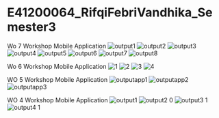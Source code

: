 # E41200064_RifqiFebriVandhika_Semester3
Wo 7 Workshop Mobile Application
![output1](https://user-images.githubusercontent.com/75188356/138403516-f8663281-a07c-4aac-ae05-a0667dc42fd7.PNG)
![output2](https://user-images.githubusercontent.com/75188356/138403530-006884c2-3c42-4991-bf9f-4a6ed2cdbf1f.PNG)
![output3](https://user-images.githubusercontent.com/75188356/138403542-e8fbe85c-3339-4402-a266-dfa10192c21f.PNG)
![output4](https://user-images.githubusercontent.com/75188356/138403550-983ce07d-0def-4b5e-b545-f40b837299e2.PNG)
![output5](https://user-images.githubusercontent.com/75188356/138403559-3d2e04c6-b57c-4b4e-b334-ebbb1d090e9f.PNG)
![output6](https://user-images.githubusercontent.com/75188356/138403571-b9da5552-19a8-40b0-a29a-c173f08d6afb.PNG)
![output7](https://user-images.githubusercontent.com/75188356/138403634-c1e58b2a-e024-4ea2-ba76-69c71c733e20.PNG)
![output8](https://user-images.githubusercontent.com/75188356/138403648-283c87e9-9651-418b-8183-e64407973e2e.PNG)


Wo 6 Workshop Mobile Application
![1](https://user-images.githubusercontent.com/75188356/137154267-e7f93510-c0bf-4e2b-863e-4b45ae9c2016.PNG)
![2](https://user-images.githubusercontent.com/75188356/137154339-86ee259c-6865-4613-86d5-854b97418c90.PNG)
![3](https://user-images.githubusercontent.com/75188356/137154378-3f047d7d-d730-447f-810f-31ba6c6f517c.PNG)
![4](https://user-images.githubusercontent.com/75188356/137154406-65ba9f06-8edd-469d-9c84-8497e18fbdf1.PNG)


WO 5 Workshop Mobile Application
![outputapp1](https://user-images.githubusercontent.com/75188356/136923975-5bddec18-3416-4ff8-b9d3-7f2792364411.PNG)
![outputapp2](https://user-images.githubusercontent.com/75188356/136924000-2f6e790e-980b-45c9-969e-6cb4717a61bf.PNG)
![outputapp3](https://user-images.githubusercontent.com/75188356/136924019-6037eb8e-30d2-45a1-9664-dc2baf32560f.png)

WO 4 Workshop Mobile Application
![output1](https://user-images.githubusercontent.com/75188356/136019971-4978797f-ec78-4bf0-9f0d-937832e1a9f6.PNG)
![output2 0](https://user-images.githubusercontent.com/75188356/136020029-13833267-97b7-40be-9bf4-ea2c1624f6be.PNG)
![output3 1](https://user-images.githubusercontent.com/75188356/136020058-a10c5912-e816-4f93-a534-a0dcc6afecc4.PNG)
![output4 1](https://user-images.githubusercontent.com/75188356/136020078-f640801d-15a3-4723-b130-cabe4e13929c.PNG)
